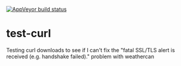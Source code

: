 <!-- badges: start -->
[![AppVeyor build status](https://ci.appveyor.com/api/projects/status/github/steffilazerte/test-curl?branch=master&svg=true)](https://ci.appveyor.com/project/steffilazerte/test-curl)
<!-- badges: end -->

# test-curl
Testing curl downloads to see if I can't fix the "fatal SSL/TLS alert is received (e.g. handshake failed)." problem with weathercan
